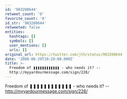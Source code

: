 ```yaml
---
id: '903280644'
retweet_count: '0'
favorite_count: '0'
id_str: '903280644'
retweeted: false
entities:
  hashtags: []
  symbols: []
  user_mentions: []
  urls: []
original_url: https://twitter.com/jth/status/903280644
date: '2008-08-29T19:28:08.000Z'
title: >-
  Freedom of ❚❚❚❚❚❚❚❚❚❚❚❚ - who needs it? --
  http://myyardourmessage.com/sign/228/
---
```


Freedom of ❚❚❚❚❚❚❚❚❚❚❚❚ - who needs it? -- http://myyardourmessage.com/sign/228/